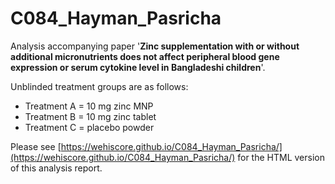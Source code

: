 # C084_Hayman_Pasricha

Analysis accompanying paper '**Zinc supplementation with or without additional micronutrients does not affect peripheral blood gene expression or serum cytokine level in Bangladeshi children**'.

Unblinded treatment groups are as follows:

- Treatment A = 10 mg zinc MNP
- Treatment B = 10 mg zinc tablet
- Treatment C = placebo powder

Please see [https://wehiscore.github.io/C084_Hayman_Pasricha/](https://wehiscore.github.io/C084_Hayman_Pasricha/) for the HTML version of this analysis report.
